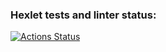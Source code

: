 ### Hexlet tests and linter status:
[![Actions Status](https://github.com/shiroyashv/docker-project-74/actions/workflows/hexlet-check.yml/badge.svg)](https://github.com/shiroyashv/docker-project-74/actions)
